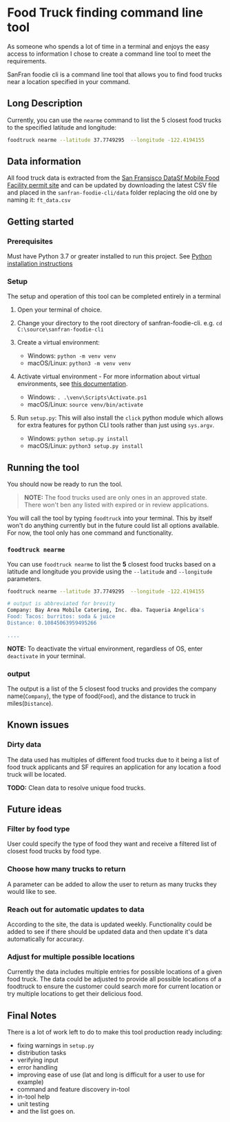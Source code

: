 # Food Truck finding command line tool

As someone who spends a lot of time in a terminal and enjoys the easy access to information I chose to create a command line tool to meet the requirements.

SanFran foodie cli is a command line tool that allows you to find food trucks near a location specified in your command.

## Long Description

Currently, you can use the `nearme` command to list the 5 closest food trucks to the specified latitude and longitude:

```bash
foodtruck nearme --latitude 37.7749295  --longitude -122.4194155
```

## Data information

All food truck data is extracted from the [San Fransisco DataSf Mobile Food Facility permit site](https://data.sfgov.org/Economy-and-Community/Mobile-Food-Facility-Permit/rqzj-sfat/data) and can be updated by downloading the latest CSV file and placed in the `sanfran-foodie-cli/data` folder replacing the old one by naming it: `ft_data.csv`

## Getting started

### Prerequisites

Must have Python 3.7 or greater installed to run this project.
See [Python installation instructions](https://www.python.org/downloads/)

### Setup

The setup and operation of this tool can be completed entirely in a terminal

1. Open your terminal of choice.
1. Change your directory to the root directory of sanfran-foodie-cli. e.g. `cd C:\source\sanfran-foodie-cli`
1. Create a virtual environment:

    - Windows: `python -m venv venv`
    - macOS/Linux: `python3 -m venv venv`
1. Activate virtual environment - For more information about virtual environments, see [this documentation](https://docs.python.org/3/tutorial/venv.html).

    - Windows: `. .\venv\Scripts\Activate.ps1`
    - macOS/Linux: `source venv/bin/activate`

1. Run `setup.py`: This will also install the `click` python module which allows for extra features for python CLI tools rather than just using `sys.argv`.

    - Windows: `python setup.py install`
    - macOS/Linux: `python3 setup.py install`

## Running the tool

You should now be ready to run the tool.

> **NOTE:** The food trucks used are only ones in an approved state. There won't ben any listed with expired or in review applications.

You will call the tool by typing `foodtruck` into your terminal. This by itself won't do anything currently but in the future could list all options available. For now, the tool only has one command and functionality.

### `foodtruck nearme`

You can use `foodtruck nearme` to list the **5** closest food trucks based on a latitude and longitude you provide using the `--latitude` and `--longitude` parameters.

```bash
foodtruck nearme --latitude 37.7749295  --longitude -122.4194155

# output is abbreviated for brevity
Company: Bay Area Mobile Catering, Inc. dba. Taqueria Angelica's
Food: Tacos: burritos: soda & juice
Distance: 0.10845063959495266

....
```

**NOTE:** To deactivate the virtual environment, regardless of OS, enter `deactivate` in your terminal.

### output

The output is a list of the 5 closest food trucks and provides the company name(`Company`), the type of food(`Food`), and the distance to truck in miles(`Distance`).

## Known issues

### Dirty data

The data used has multiples of different food trucks due to it being a list of food truck applicants and SF requires an application for any location a food truck will be located.

**TODO:** Clean data to resolve unique food trucks.

## Future ideas

### Filter by food type

User could specify the type of food they want and receive a filtered list of closest food trucks by food type.

### Choose how many trucks to return

A parameter can be added to allow the user to return as many trucks they would like to see.

### Reach out for automatic updates to data

According to the site, the data is updated weekly. Functionality could be added to see if there should be updated data and then update it's data automatically for accuracy.

### Adjust for multiple possible locations

Currently the data includes multiple entries for possible locations of a given food truck. The data could be adjusted to provide all possible locations of a foodtruck to ensure the customer could search more for current location or try multiple locations to get their delicious food.

## Final Notes

There is a lot of work left to do to make this tool production ready including:

- fixing warnings in `setup.py`
- distribution tasks
- verifying input
- error handling
- improving ease of use (lat and long is difficult for a user to use for example)
- command and feature discovery in-tool
- in-tool help
- unit testing
- and the list goes on.
